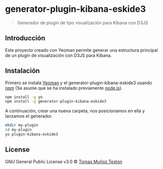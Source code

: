 # generator-plugin-kibana-eskide3
> Generador de plugin de tipo visualización para Kibana con D3JS

## Introducción

Este proyecto creado con Yeoman permite generar una estructura principal de un plugin de visualización con D3JS para Kibana.

## Instalación

Primero se instala [Yeoman](http://yeoman.io) y el generator-plugin-kibana-eskide3 usando [npm](https://www.npmjs.com/) (Se asume que se ha instalado previamente [node.js](https://nodejs.org/)).

```bash
npm install -g yo
npm install -g generator-plugin-kibana-eskide3
```

A continuación, crear una nueva carpeta, nos posicionamos en ella y lanzamos el generador.

```bash
mkdir my-plugin
cd my-plugin
yo plugin-kibana-eskide3
```
## License

GNU General Public License v3.0 © [Tomas Muñoz Testón]()


[npm-image]: https://badge.fury.io/js/generator-plugin-kibana-eskide3.svg
[npm-url]: https://npmjs.org/package/generator-plugin-kibana-eskide3
[travis-image]: https://travis-ci.org/tomas-teston/generator-plugin-kibana-eskide3.svg?branch=master
[travis-url]: https://travis-ci.org/tomas-teston/generator-plugin-kibana-eskide3
[daviddm-image]: https://david-dm.org/tomas-teston/generator-plugin-kibana-eskide3.svg?theme=shields.io
[daviddm-url]: https://david-dm.org/tomas-teston/generator-plugin-kibana-eskide3
[coveralls-image]: https://coveralls.io/repos/tomas-teston/generator-plugin-kibana-eskide3/badge.svg
[coveralls-url]: https://coveralls.io/r/tomas-teston/generator-plugin-kibana-eskide3
